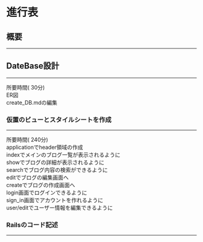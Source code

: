 # 進行表

## 概要
---
## DateBase設計
---
所要時間( 30分)  
ER図  
create_DB.mdの編集  

### 仮置のビューとスタイルシートを作成
---
所要時間( 240分)  
applicationでheader領域の作成  
indexでメインのブログ一覧が表示されるように  
showでブログの詳細が表示されるように  
searchでブログ内容の検索ができるように  
editでブログの編集画面へ  
createでブログの作成画面へ  
login画面でログインできるように  
sign_in画面でアカウントを作れるように  
user/editでユーザー情報を編集できるように  

### Railsのコード記述
---
